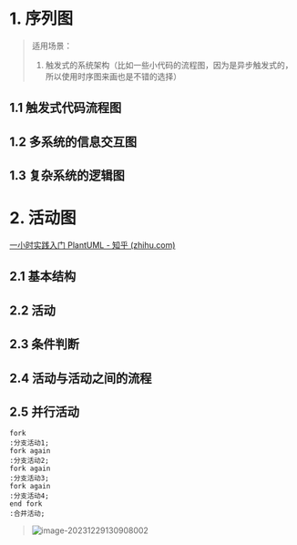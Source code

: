 # 1. 序列图

> 适用场景：
>
> 1. 触发式的系统架构（比如一些小代码的流程图，因为是异步触发式的，所以使用时序图来画也是不错的选择）

## 1.1 触发式代码流程图



## 1.2 多系统的信息交互图





## 1.3 复杂系统的逻辑图









# 2. 活动图

[一小时实践入门 PlantUML - 知乎 (zhihu.com)](https://zhuanlan.zhihu.com/p/644357678)

## 2.1 基本结构

## 2.2 活动

## 2.3 条件判断

## 2.4 活动与活动之间的流程

## 2.5 并行活动

```uml
fork
:分支活动1;
fork again
:分支活动2;
fork again
:分支活动3;
fork again
:分支活动4;
end fork
:合并活动;
```

> ![image-20231229130908002](C:\Users\10010010\AppData\Roaming\Typora\typora-user-images\image-20231229130908002.png)
>
> 



